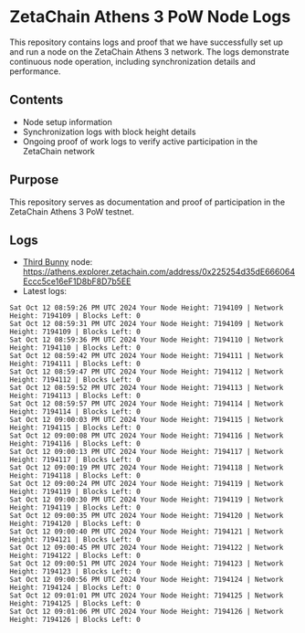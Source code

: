 # ZetaChain Athens 3 PoW Node Logs
This repository contains logs and proof that we have successfully set up and run a node on the ZetaChain Athens 3 network. The logs demonstrate continuous node operation, including synchronization details and performance.

## Contents
- Node setup information
- Synchronization logs with block height details
- Ongoing proof of work logs to verify active participation in the ZetaChain network

## Purpose
This repository serves as documentation and proof of participation in the ZetaChain Athens 3 PoW testnet.

## Logs

- [Third Bunny](https://thirdbunny.xyz/) node: https://athens.explorer.zetachain.com/address/0x225254d35dE666064Eccc5ce16eF1D8bF8D7b5EE
- Latest logs:
```
Sat Oct 12 08:59:26 PM UTC 2024 Your Node Height: 7194109 | Network Height: 7194109 | Blocks Left: 0
Sat Oct 12 08:59:31 PM UTC 2024 Your Node Height: 7194109 | Network Height: 7194109 | Blocks Left: 0
Sat Oct 12 08:59:36 PM UTC 2024 Your Node Height: 7194110 | Network Height: 7194110 | Blocks Left: 0
Sat Oct 12 08:59:42 PM UTC 2024 Your Node Height: 7194111 | Network Height: 7194111 | Blocks Left: 0
Sat Oct 12 08:59:47 PM UTC 2024 Your Node Height: 7194112 | Network Height: 7194112 | Blocks Left: 0
Sat Oct 12 08:59:52 PM UTC 2024 Your Node Height: 7194113 | Network Height: 7194113 | Blocks Left: 0
Sat Oct 12 08:59:57 PM UTC 2024 Your Node Height: 7194114 | Network Height: 7194114 | Blocks Left: 0
Sat Oct 12 09:00:03 PM UTC 2024 Your Node Height: 7194115 | Network Height: 7194115 | Blocks Left: 0
Sat Oct 12 09:00:08 PM UTC 2024 Your Node Height: 7194116 | Network Height: 7194116 | Blocks Left: 0
Sat Oct 12 09:00:13 PM UTC 2024 Your Node Height: 7194117 | Network Height: 7194117 | Blocks Left: 0
Sat Oct 12 09:00:19 PM UTC 2024 Your Node Height: 7194118 | Network Height: 7194118 | Blocks Left: 0
Sat Oct 12 09:00:24 PM UTC 2024 Your Node Height: 7194119 | Network Height: 7194119 | Blocks Left: 0
Sat Oct 12 09:00:30 PM UTC 2024 Your Node Height: 7194119 | Network Height: 7194119 | Blocks Left: 0
Sat Oct 12 09:00:35 PM UTC 2024 Your Node Height: 7194120 | Network Height: 7194120 | Blocks Left: 0
Sat Oct 12 09:00:40 PM UTC 2024 Your Node Height: 7194121 | Network Height: 7194121 | Blocks Left: 0
Sat Oct 12 09:00:45 PM UTC 2024 Your Node Height: 7194122 | Network Height: 7194122 | Blocks Left: 0
Sat Oct 12 09:00:51 PM UTC 2024 Your Node Height: 7194123 | Network Height: 7194123 | Blocks Left: 0
Sat Oct 12 09:00:56 PM UTC 2024 Your Node Height: 7194124 | Network Height: 7194124 | Blocks Left: 0
Sat Oct 12 09:01:01 PM UTC 2024 Your Node Height: 7194125 | Network Height: 7194125 | Blocks Left: 0
Sat Oct 12 09:01:06 PM UTC 2024 Your Node Height: 7194126 | Network Height: 7194126 | Blocks Left: 0
```
